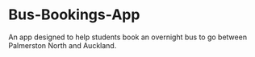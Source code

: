 # Bus-Bookings-App
An app designed to help students book an overnight bus to go between Palmerston North and Auckland.
